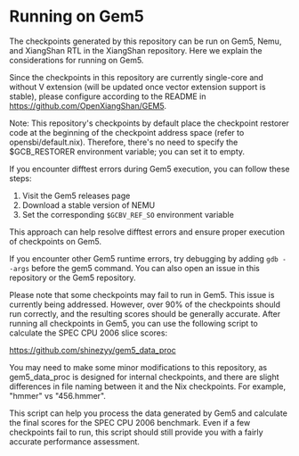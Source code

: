 # Running on Gem5

The checkpoints generated by this repository can be run on Gem5, Nemu, and XiangShan RTL in the XiangShan repository. Here we explain the considerations for running on Gem5.

Since the checkpoints in this repository are currently single-core and without V extension (will be updated once vector extension support is stable), please configure according to the README in https://github.com/OpenXiangShan/GEM5.

Note: This repository's checkpoints by default place the checkpoint restorer code at the beginning of the checkpoint address space (refer to opensbi/default.nix). Therefore, there's no need to specify the $GCB_RESTORER environment variable; you can set it to empty.


If you encounter difftest errors during Gem5 execution, you can follow these steps:

1. Visit the Gem5 releases page
2. Download a stable version of NEMU
3. Set the corresponding `$GCBV_REF_SO` environment variable

This approach can help resolve difftest errors and ensure proper execution of checkpoints on Gem5.

If you encounter other Gem5 runtime errors, try debugging by adding `gdb --args` before the gem5 command. You can also open an issue in this repository or the Gem5 repository.

Please note that some checkpoints may fail to run in Gem5. This issue is currently being addressed. However, over 90% of the checkpoints should run correctly, and the resulting scores should be generally accurate. After running all checkpoints in Gem5, you can use the following script to calculate the SPEC CPU 2006 slice scores:

https://github.com/shinezyy/gem5_data_proc

You may need to make some minor modifications to this repository, as gem5_data_proc is designed for internal checkpoints, and there are slight differences in file naming between it and the Nix checkpoints. For example, "hmmer" vs "456.hmmer".

This script can help you process the data generated by Gem5 and calculate the final scores for the SPEC CPU 2006 benchmark. Even if a few checkpoints fail to run, this script should still provide you with a fairly accurate performance assessment.
